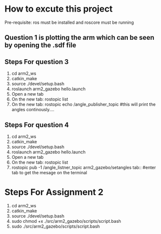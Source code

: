 # How to excute this project
Pre-requisite: ros must be installed and roscore must be running

## Question 1 is plotting the arm which can be seen by opening the .sdf file

## Steps For question 3
1. cd arm2_ws
2. catkin_make
3. source ./devel/setup.bash
4. roslaunch arm2_gazebo hello.launch
5. Open a new tab
4. On the new tab: rostopic list
5. On the new tab: rostopic echo /angle_publisher_topic #this will print the angles continously....


## Steps For question 4
1. cd arm2_ws
2. catkin_make
3. source ./devel/setup.bash
4. roslaunch arm2_gazebo hello.launch
5. Open a new tab
4. On the new tab: rostopic list
5. rostopic pub -1 /angle_listner_topic arm2_gazebo/setangles tab:: #enter tab to get the mesage on the terminal

# Steps For Assignment 2
1. cd arm2_ws
2. catkin_make
3. source ./devel/setup.bash
4. sudo chmod +x ./src/arm2_gazebo/scripts/script.bash
5. sudo ./src/arm2_gazebo/scripts/script.bash
